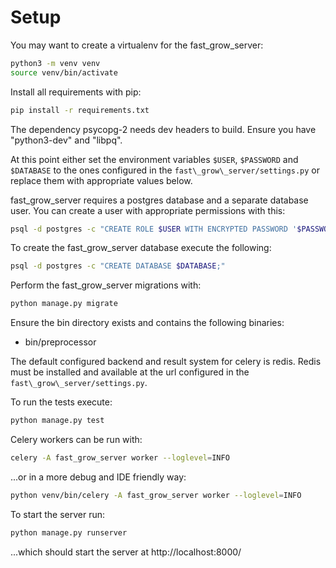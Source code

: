 # Setup

You may want to create a virtualenv for the fast\_grow\_server:
```bash
python3 -m venv venv
source venv/bin/activate
```

Install all requirements with pip:
```bash
pip install -r requirements.txt
```
The dependency psycopg-2 needs dev headers to build. Ensure you have "python3-dev" and "libpq".

At this point either set the environment variables `$USER`, `$PASSWORD` and `$DATABASE` to the ones configured in the `fast\_grow\_server/settings.py` or replace them with appropriate values below.

fast\_grow\_server requires a postgres database and a separate database user. You can create a user with appropriate permissions with this:
```bash
psql -d postgres -c "CREATE ROLE $USER WITH ENCRYPTED PASSWORD '$PASSWORD'; ALTER ROLE $USER WITH LOGIN CREATEDB;"
```
To create the fast\_grow\_server database execute the following:
```bash
psql -d postgres -c "CREATE DATABASE $DATABASE;"
```

Perform the fast\_grow\_server migrations with:
```bash
python manage.py migrate
```

Ensure the bin directory exists and contains the following binaries:
  - bin/preprocessor

The default configured backend and result system for celery is redis. Redis must be installed and available at the url configured in the `fast\_grow\_server/settings.py`.

To run the tests execute:
```bash
python manage.py test
```

Celery workers can be run with:
```bash
celery -A fast_grow_server worker --loglevel=INFO
```
...or in a more debug and IDE friendly way:
```bash
python venv/bin/celery -A fast_grow_server worker --loglevel=INFO
```

To start the server run:
```bash
python manage.py runserver
```
...which should start the server at http://localhost:8000/

